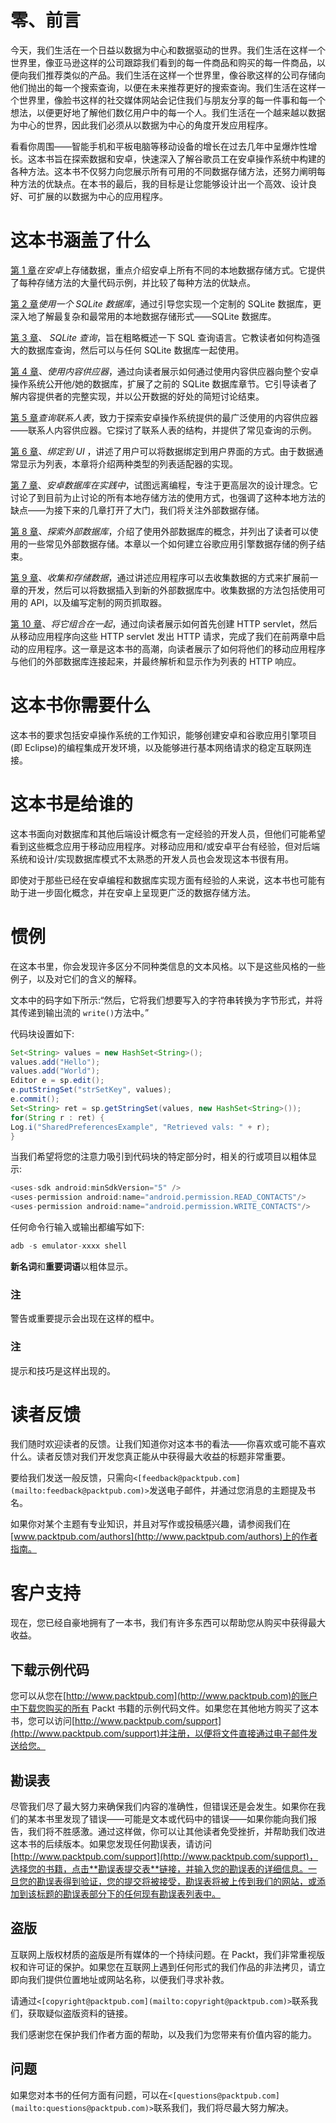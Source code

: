 # 零、前言

今天，我们生活在一个日益以数据为中心和数据驱动的世界。我们生活在这样一个世界里，像亚马逊这样的公司跟踪我们看到的每一件商品和购买的每一件商品，以便向我们推荐类似的产品。我们生活在这样一个世界里，像谷歌这样的公司存储向他们抛出的每一个搜索查询，以便在未来推荐更好的搜索查询。我们生活在这样一个世界里，像脸书这样的社交媒体网站会记住我们与朋友分享的每一件事和每一个想法，以便更好地了解他们数亿用户中的每一个人。我们生活在一个越来越以数据为中心的世界，因此我们必须从以数据为中心的角度开发应用程序。

看看你周围——智能手机和平板电脑等移动设备的增长在过去几年中呈爆炸性增长。这本书旨在探索数据和安卓，快速深入了解谷歌员工在安卓操作系统中构建的各种方法。这本书不仅努力向您展示所有可用的不同数据存储方法，还努力阐明每种方法的优缺点。在本书的最后，我的目标是让您能够设计出一个高效、设计良好、可扩展的以数据为中心的应用程序。

# 这本书涵盖了什么

[第 1 章](01.html "Chapter 1. Storing Data on Android")*在安卓*上存储数据，重点介绍安卓上所有不同的本地数据存储方式。它提供了每种存储方法的大量代码示例，并比较了每种方法的优缺点。

[第 2 章](02.html "Chapter 2. Using a SQLite Database")*使用一个 SQLite 数据库*，通过引导您实现一个定制的 SQLite 数据库，更深入地了解最复杂和最常用的本地数据存储形式——SQLite 数据库。

[第 3 章](03.html "Chapter 3. SQLite Queries")、 *SQLite 查询*，旨在粗略概述一下 SQL 查询语言。它教读者如何构造强大的数据库查询，然后可以与任何 SQLite 数据库一起使用。

[第 4 章](04.html "Chapter 4. Using Content Providers")、*使用内容供应器*，通过向读者展示如何通过使用内容供应器向整个安卓操作系统公开他/她的数据库，扩展了之前的 SQLite 数据库章节。它引导读者了解内容提供者的完整实现，并以公开数据的好处的简短讨论结束。

[第 5 章](05.html "Chapter 5. Querying the Contacts Table")*查询联系人表*，致力于探索安卓操作系统提供的最广泛使用的内容供应器——联系人内容供应器。它探讨了联系人表的结构，并提供了常见查询的示例。

[第 6 章](06.html "Chapter 6. Binding to the UI")、*绑定到 UI* ，讲述了用户可以将数据绑定到用户界面的方式。由于数据通常显示为列表，本章将介绍两种类型的列表适配器的实现。

[第 7 章](07.html "Chapter 7. Android Databases in Practice")、*安卓数据库在实践中*，试图远离编程，专注于更高层次的设计理念。它讨论了到目前为止讨论的所有本地存储方法的使用方式，也强调了这种本地方法的缺点——为接下来的几章打开了大门，我们将关注外部数据存储。

[第 8 章](08.html "Chapter 8. Exploring External Databases")、*探索外部数据库*，介绍了使用外部数据库的概念，并列出了读者可以使用的一些常见外部数据存储。本章以一个如何建立谷歌应用引擎数据存储的例子结束。

[第 9 章](09.html "Chapter 9. Collecting and Storing Data")、*收集和存储数据*，通过讲述应用程序可以去收集数据的方式来扩展前一章的开发，然后可以将数据插入到新的外部数据库中。收集数据的方法包括使用可用的 API，以及编写定制的网页抓取器。

[第 10 章](10.html "Chapter 10. Bringing it Together")、*将它组合在一起*，通过向读者展示如何首先创建 HTTP servlet，然后从移动应用程序向这些 HTTP servlet 发出 HTTP 请求，完成了我们在前两章中启动的应用程序。这一章是这本书的高潮，向读者展示了如何将他们的移动应用程序与他们的外部数据库连接起来，并最终解析和显示作为列表的 HTTP 响应。

# 这本书你需要什么

这本书的要求包括安卓操作系统的工作知识，能够创建安卓和谷歌应用引擎项目(即 Eclipse)的编程集成开发环境，以及能够进行基本网络请求的稳定互联网连接。

# 这本书是给谁的

这本书面向对数据库和其他后端设计概念有一定经验的开发人员，但他们可能希望看到这些概念应用于移动应用程序。对移动应用和/或安卓平台有经验，但对后端系统和设计/实现数据库模式不太熟悉的开发人员也会发现这本书很有用。

即使对于那些已经在安卓编程和数据库实现方面有经验的人来说，这本书也可能有助于进一步固化概念，并在安卓上呈现更广泛的数据存储方法。

# 惯例

在这本书里，你会发现许多区分不同种类信息的文本风格。以下是这些风格的一些例子，以及对它们的含义的解释。

文本中的码字如下所示:“然后，它将我们想要写入的字符串转换为字节形式，并将其传递到输出流的 `write()`方法中。”

代码块设置如下:

```java
Set<String> values = new HashSet<String>();
values.add("Hello");
values.add("World");
Editor e = sp.edit();
e.putStringSet("strSetKey", values);
e.commit();
Set<String> ret = sp.getStringSet(values, new HashSet<String>());
for(String r : ret) {
Log.i("SharedPreferencesExample", "Retrieved vals: " + r);
}

```

当我们希望将您的注意力吸引到代码块的特定部分时，相关的行或项目以粗体显示:

```java
<uses-sdk android:minSdkVersion="5" />
<uses-permission android:name="android.permission.READ_CONTACTS"/>
<uses-permission android:name="android.permission.WRITE_CONTACTS"/>

```

任何命令行输入或输出都编写如下:

```java
adb -s emulator-xxxx shell

```

**新名词**和**重要词语**以粗体显示。

### 注

警告或重要提示会出现在这样的框中。

### 注

提示和技巧是这样出现的。

# 读者反馈

我们随时欢迎读者的反馈。让我们知道你对这本书的看法——你喜欢或可能不喜欢什么。读者反馈对我们开发您真正能从中获得最大收益的标题非常重要。

要给我们发送一般反馈，只需向`<[feedback@packtpub.com](mailto:feedback@packtpub.com)>`发送电子邮件，并通过您消息的主题提及书名。

如果你对某个主题有专业知识，并且对写作或投稿感兴趣，请参阅我们在[www.packtpub.com/authors](http://www.packtpub.com/authors)上的作者指南。

# 客户支持

现在，您已经自豪地拥有了一本书，我们有许多东西可以帮助您从购买中获得最大收益。

## 下载示例代码

您可以从您在[http://www.packtpub.com](http://www.packtpub.com)的账户中下载您购买的所有 Packt 书籍的示例代码文件。如果您在其他地方购买了这本书，您可以访问[http://www.packtpub.com/support](http://www.packtpub.com/support)并注册，以便将文件直接通过电子邮件发送给您。

## 勘误表

尽管我们尽了最大努力来确保我们内容的准确性，但错误还是会发生。如果你在我们的某本书里发现了错误——可能是文本或代码中的错误——如果你能向我们报告，我们将不胜感激。通过这样做，你可以让其他读者免受挫折，并帮助我们改进这本书的后续版本。如果您发现任何勘误表，请访问[http://www.packtpub.com/support](http://www.packtpub.com/support)，选择您的书籍，点击**勘误表提交表**链接，并输入您的勘误表的详细信息。一旦您的勘误表得到验证，您的提交将被接受，勘误表将被上传到我们的网站，或添加到该标题的勘误表部分下的任何现有勘误表列表中。

## 盗版

互联网上版权材质的盗版是所有媒体的一个持续问题。在 Packt，我们非常重视版权和许可证的保护。如果您在互联网上遇到任何形式的我们作品的非法拷贝，请立即向我们提供位置地址或网站名称，以便我们寻求补救。

请通过`<[copyright@packtpub.com](mailto:copyright@packtpub.com)>`联系我们，获取疑似盗版资料的链接。

我们感谢您在保护我们作者方面的帮助，以及我们为您带来有价值内容的能力。

## 问题

如果您对本书的任何方面有问题，可以在`<[questions@packtpub.com](mailto:questions@packtpub.com)>`联系我们，我们将尽最大努力解决。